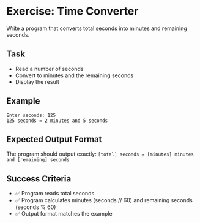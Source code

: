 # Exercise: Time Converter

Write a program that converts total seconds into minutes and remaining seconds.

## Task
- Read a number of seconds
- Convert to minutes and the remaining seconds
- Display the result

## Example
```
Enter seconds: 125
125 seconds = 2 minutes and 5 seconds
```

## Expected Output Format
The program should output exactly: `[total] seconds = [minutes] minutes and [remaining] seconds`

## Success Criteria
- ✅ Program reads total seconds
- ✅ Program calculates minutes (seconds // 60) and remaining seconds (seconds % 60)
- ✅ Output format matches the example
